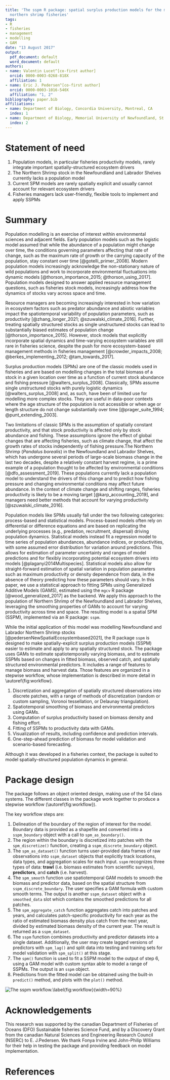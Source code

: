 ```yaml
---
title: 'The sspm R package: spatial surplus production models for the management of
  northern shrimp fisheries'
tags:
- R
- fisheries
- management
- modelling
- GAM
date: "13 August 2017"
output:
  pdf_document: default
  word_document: default
authors:
- name: Valentin Lucet^[co-first author]
  orcid: 0000-0003-0268-818X
  affiliation: 1
- name: Eric J. Pedersen^[co-first author]
  orcid: 0000-0003-1016-540X
  affiliation: "1, 2"
bibliography: paper.bib
affiliations:
- name: Department of Biology, Concordia University, Montreal, CA
  index: 1
- name: Department of Biology, Memorial University of Newfoundland, St. John's, CA
  index: 2
---
```


# Statement of need

1. Population models, in particular fisheries productivity models, rarely integrate important spatially-structured ecosystem drivers
2. The Northern Shrimp stock in the Newfoundland and Labrador Shelves currently lacks a population model 
3. Current SPM models are rarely spatially explicit and usually cannot account for relevant ecosystem drivers
4. Fisheries managers lack user-friendly, flexible tools to implement and apply SSPMs

# Summary

<!-- Pop models are important tools in fisheries science, but most are obsolete as they fail to account for ecosystem variables and spatio-temporal dynamics -->

Population modelling is an exercise of interest within environmental sciences and adjacent fields. Early population models such as the logistic model assumed that while the abundance of a population might change over time, the conditions governing parameters affecting that rate of change, such as the maximum rate of growth or the carrying capacity of the population, stay constant over time [@gotelli_primer_2008]. Modern population models increasingly acknowledge the non-stationary nature of wild populations and work to incorporate environmental fluctuations into dynamic models [@thorson_importance_2015; @thorson_using_2017]. Population models designed to answer applied resource management questions, such as fisheries stock models, increasingly address how the dynamics of stocks vary across space and time. 

Resource managers are becoming increasingly interested in how variation in ecosystem factors such as predator abundance and abiotic variables impact the spatiotemporal variability of population parameters, such as productivity [@zhang_longer_2021; @szuwalski_climate_2016]. Further, treating spatially structured stocks as single unstructured stocks can lead to substantially biased estimates of population change [@thorson_importance_2015]. However, stock models that explicitly incorporate spatial dynamics and time-varying ecosystem variables are still rare in fisheries science, despite the push for more ecosystem-based management methods in fisheries management [@crowder_impacts_2008; @berkes_implementing_2012; @tam_towards_2017]. 

<!-- SPMs are simple, old pop models, in need of updating to account for the non-stationarity of the mechanisms that maintain stocks -->

Surplus production models (SPMs) are one of the classic models used in fisheries and are based on modelling changes in the total biomass of a stock in a given location over time as a function of current stock abundance and fishing pressure [@walters_surplus_2008]. Classically, SPMs assume single unstructured stocks with purely logistic dynamics [@walters_surplus_2008] and, as such, have been of limited use for modelling more complex stocks. They are useful in data-poor contexts where the age structure of the population is not accessible or when age or length structure do not change substantially over time [@prager_suite_1994; @punt_extending_2003].
  
Two limitations of classic SPMs is the assumption of spatially constant productivity, and that stock productivity is affected only by stock abundance and fishing. These assumptions ignore the effect of global changes that are affecting fisheries, such as climate change, that affect the growth rates of stocks independently of fishing pressure.The Northern Shrimp (*Pandalus borealis*) in the Newfoundland and Labrador Shelves, which has undergone several periods of large-scale biomass change in the last two decades, despite a relatively constant harvest regime, is a prime example of a population thought to be affected by environmental conditions [@dfo_assessment_2019]. These populations currently lack a population model to understand the drivers of this change and to predict how fishing pressure and changing environmental conditions may affect future abundance. In the context of climate change and shifting ranges, fisheries productivity is likely to be a moving target [@karp_accounting_2019], and managers need better methods that account for varying productivity [@szuwalski_climate_2016].

<!-- Any pop models, including SPMs, can either be process based or statistical: we decide to implement a statistical approach so that we can benefit from confidence intervals -->

Population models like SPMs usually fall under the two following categories: process-based and statistical models. Process-based models often rely on differential or difference equations and are based on replicating the underlying processes (e.g., predation, recruitment, dispersal) driving population dynamics. Statistical models instead fit a regression model to time series of population abundances, abundance indices, or productivities, with some assumed error distribution for variation around predictions. This allows for estimation of parameter uncertainty and ranges of model predictions and for flexibly incorporating potential ecosystem drivers into models [@plaganyi2014Multispecies]. Statistical models also allow for straight-forward estimation of spatial variation in population parameters such as maximum productivity or density dependence from data, in the absence of theory predicting how these parameters should vary. In this paper, we use a statistical approach to fitting SPMs using Generalized Additive Models (GAMS), estimated using the `mgcv` R package [@wood_generalized_2017] as the backend. We apply this approach to the population of Northern Shrimp of the Newfoundland and Labrador Shelves, leveraging the smoothing properties of GAMs to account for varying productivity across time and space. The resulting model is a spatial SPM (SSPM), implemented via an R package: `sspm`.

While the initial application of this model was modelling Newfoundland and Labrador Northern Shrimp stocks [@pedersenNewSpatialEcosystembased2021], the R package `sspm` is designed to make spatially-explicit surplus production models (SSPM) easier to estimate and apply to any spatially structured stock. The package uses GAMs to estimate spatiotemporally varying biomass, and to estimate SSPMs based on changes in fitted biomass, observed catch, and spatially structured environmental predictors. It includes a range of features to manage biomass and harvest data. Those features are organized in a stepwise workflow, whose implementation is described in more detail in \autoref{fig:workflow}.

1. Discretization and aggregation of spatially structured observations into discrete patches, with a range of methods of discretization (random or custom sampling, Voronoi tessellation, or Delaunay triangulation).
2. Spatiotemporal smoothing of biomass and environmental predictors using GAMs.
3. Computation of surplus productivity based on biomass density and fishing effort.
4. Fitting of SSPMs to productivity data with GAMs.
5. Visualization of results, including confidence and prediction intervals.
6. One-step-ahead prediction of biomass for model validation and scenario-based forecasting.

Although it was developed in a fisheries context, the package is suited to model spatially-structured population dynamics in general.

# Package design

The package follows an object oriented design, making use of the S4 class systems. The different classes in the package work together to produce a stepwise workflow  (\autoref{fig:workflow}). 

The key workflow steps are: 

1. Delineation of the boundary of the region of interest for the model. Boundary data is provided as a shapefile and converted into a `sspm_boundary` object with a call to `spm_as_boundary()`.
2. The region within the boundary is discretized into patches with the `spm_discretize()` function, creating a `sspm_discrete_boundary` object.
3. The `spm_as_dataset()` function turns user-provided data frames of raw observations into `sspm_dataset` objects that explicitly track locations, data types, and aggregation scales for each input. `sspm` recognizes three types of data: **trawl** (i.e. biomass estimates from scientific surveys), **predictors**, and **catch** (i.e. harvest). 
4. The `spm_smooth` function use spatiotemporal GAM models to smooth the biomass and predictor data, based on the spatial structure from `sspm_discrete_boundary`. The user specifies a GAM formula with custom smooth terms. The output is another `sspm_dataset` object with a `smoothed_data` slot which contains the smoothed predictions for all patches.
5. The `spm_aggregate_catch` function aggregates catch into patches and years, and calculates patch-specific productivity for each year as the ratio of estimated biomass density plus catch from the next year, divided by estimated biomass density of the current year. The result is returned as a `sspm_dataset`.
6. The `sspm` function combines productivity and predictor datasets into a single dataset. Additionally, the user may create lagged versions of predictors with `spm_lag()` and split data into testing and training sets for model validation with `spm_split()` at this stage.
7. The `spm()` function is used to fit a SSPM model to the output of step 6, using a GAM model with custom syntax able to model a range of SSPMs. The output is an `sspm` object.
8. Predictions from the fitted model can be obtained using the built-in `predict()` method, and plots with the `plot()` method.

![The sspm workflow.\label{fig:workflow}](../man/figures/flowchart.png){width=90%}

# Acknowledgements

This research was supported by the canadian Department of Fisheries of Oceans (DFO) Sustainable fisheries Science Fund, and by a Discovery Grant from the canadian Natural Sciences and Engineering Research Council (NSERC) to E. J.Pedersen. We thank Fonya Irvine and John-Philip Williams for their help in testing the package and providing feedback on model implementation.

# References

<!--
Citations to entries in paper.bib should be in
[rMarkdown](http://rmarkdown.rstudio.com/authoring_bibliographies_and_citations.html)
format.

If you want to cite a software repository URL (e.g. something on GitHub without a preferred
citation) then you can do it with the example BibTeX entry below for @fidgit.

For a quick reference, the following citation commands can be used:
- `@author:2001`  ->  "Author et al. (2001)"
- `[@author:2001]` -> "(Author et al., 2001)"
- `[@author1:2001; @author2:2001]` -> "(Author1 et al., 2001; Author2 et al., 2002)"

-->
